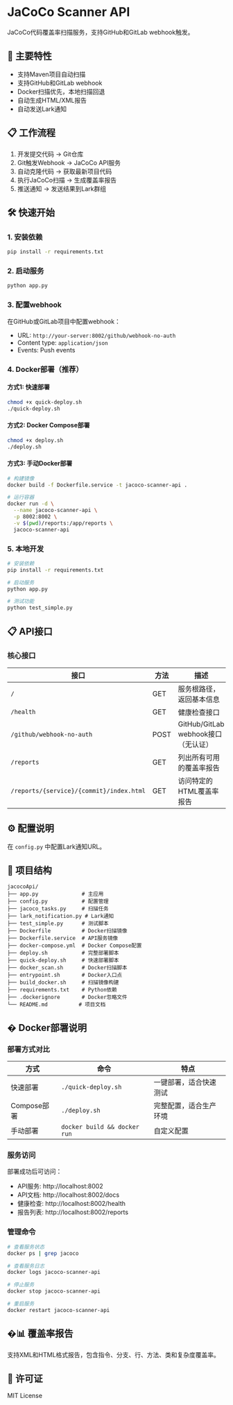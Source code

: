 # JaCoCo Scanner API

JaCoCo代码覆盖率扫描服务，支持GitHub和GitLab webhook触发。

## 🚀 主要特性

- 支持Maven项目自动扫描
- 支持GitHub和GitLab webhook
- Docker扫描优先，本地扫描回退
- 自动生成HTML/XML报告
- 自动发送Lark通知

## 📋 工作流程

1. 开发提交代码 → Git仓库
2. Git触发Webhook → JaCoCo API服务
3. 自动克隆代码 → 获取最新项目代码
4. 执行JaCoCo扫描 → 生成覆盖率报告
5. 推送通知 → 发送结果到Lark群组

## 🛠️ 快速开始

### 1. 安装依赖
```bash
pip install -r requirements.txt
```

### 2. 启动服务
```bash
python app.py
```

### 3. 配置webhook
在GitHub或GitLab项目中配置webhook：
- URL: `http://your-server:8002/github/webhook-no-auth`
- Content type: `application/json`
- Events: Push events

### 4. Docker部署（推荐）

#### 方式1: 快速部署
```bash
chmod +x quick-deploy.sh
./quick-deploy.sh
```

#### 方式2: Docker Compose部署
```bash
chmod +x deploy.sh
./deploy.sh
```

#### 方式3: 手动Docker部署
```bash
# 构建镜像
docker build -f Dockerfile.service -t jacoco-scanner-api .

# 运行容器
docker run -d \
  --name jacoco-scanner-api \
  -p 8002:8002 \
  -v $(pwd)/reports:/app/reports \
  jacoco-scanner-api
```

### 5. 本地开发
```bash
# 安装依赖
pip install -r requirements.txt

# 启动服务
python app.py

# 测试功能
python test_simple.py
```

## 📋 API接口

### 核心接口

| 接口 | 方法 | 描述 |
|------|------|------|
| `/` | GET | 服务根路径，返回基本信息 |
| `/health` | GET | 健康检查接口 |
| `/github/webhook-no-auth` | POST | GitHub/GitLab webhook接口（无认证） |
| `/reports` | GET | 列出所有可用的覆盖率报告 |
| `/reports/{service}/{commit}/index.html` | GET | 访问特定的HTML覆盖率报告 |

## ⚙️ 配置说明

在 `config.py` 中配置Lark通知URL。

## 🔧 项目结构

```
jacocoApi/
├── app.py              # 主应用
├── config.py           # 配置管理
├── jacoco_tasks.py     # 扫描任务
├── lark_notification.py # Lark通知
├── test_simple.py      # 测试脚本
├── Dockerfile          # Docker扫描镜像
├── Dockerfile.service  # API服务镜像
├── docker-compose.yml  # Docker Compose配置
├── deploy.sh           # 完整部署脚本
├── quick-deploy.sh     # 快速部署脚本
├── docker_scan.sh      # Docker扫描脚本
├── entrypoint.sh       # Docker入口点
├── build_docker.sh     # 扫描镜像构建
├── requirements.txt    # Python依赖
├── .dockerignore       # Docker忽略文件
└── README.md          # 项目文档
```

## � Docker部署说明

### 部署方式对比

| 方式 | 命令 | 特点 |
|------|------|------|
| 快速部署 | `./quick-deploy.sh` | 一键部署，适合快速测试 |
| Compose部署 | `./deploy.sh` | 完整配置，适合生产环境 |
| 手动部署 | `docker build && docker run` | 自定义配置 |

### 服务访问

部署成功后可访问：
- API服务: http://localhost:8002
- API文档: http://localhost:8002/docs
- 健康检查: http://localhost:8002/health
- 报告列表: http://localhost:8002/reports

### 管理命令

```bash
# 查看服务状态
docker ps | grep jacoco

# 查看服务日志
docker logs jacoco-scanner-api

# 停止服务
docker stop jacoco-scanner-api

# 重启服务
docker restart jacoco-scanner-api
```

## �📊 覆盖率报告

支持XML和HTML格式报告，包含指令、分支、行、方法、类和复杂度覆盖率。

## 📄 许可证

MIT License
